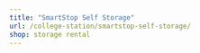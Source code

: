 ```yaml
---
title: "SmartStop Self Storage"
url: /college-station/smartstop-self-storage/
shop: storage rental
---
```

